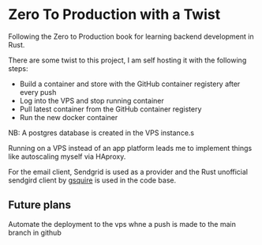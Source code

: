 # Zero To Production with a Twist

Following the Zero to Production book for learning backend development in Rust.

There are some twist to this project, I am self hosting it with the following steps:

- Build a container and store with the GitHub container registery after every push
- Log into the VPS and stop running container
- Pull latest container from the GitHub container registery
- Run the new docker container

NB: A postgres database is created in the VPS instance.s

Running on a VPS instead of an app platform leads me to implement things like autoscaling myself via HAproxy.

For the email client, Sendgrid is used as a provider and the Rust unofficial sendgird client by [gsquire](https://github.com/gsquire/sendgrid-rs) is used in the code base.

## Future plans

Automate the deployment to the vps whne a push is made to the main branch in github
